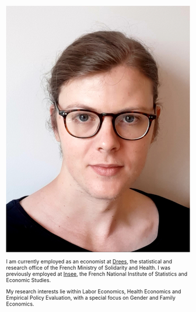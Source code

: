 ![Me](Photo_PPora.jpg)

I am currently employed as an economist at [Drees](https://drees.solidarites-sante.gouv.fr/etudes-et-statistiques/), the statistical and research office of the French Ministry of Solidarity and Health. I was previously employed at [Insee](https://insee.fr/fr/accueil), the French National Institute of Statistics and Economic Studies. 

My research interests lie within Labor Economics, Health Economics and Empirical Policy Evaluation, with a special focus on Gender and Family Economics.
